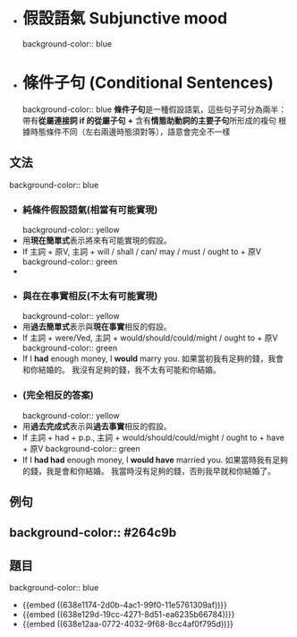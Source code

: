 - # 假設語氣 Subjunctive mood
  background-color:: blue
- # 條件子句 (Conditional Sentences)
  background-color:: blue
  **條件子句**是一種假設語氣，這些句子可分為兩半：
  帶有**從屬連接詞 if 的從屬子句** **+** 含有**情態助動詞的主要子句**所形成的複句
  根據時態條件不同（左右兩邊時態須對等），語意會完全不一樣
## 文法
background-color:: blue
- ### 純條件假設語氣(相當有可能實現)
  background-color:: yellow
- 用**現在簡單式**表示將來有可能實現的假設。
- If 主詞 + 原V, 主詞 + will / shall / can/ may / must / ought to + 原V
  background-color:: green
-
- ### 與在在事實相反(不太有可能實現)
  background-color:: yellow
- 用**過去簡單式**表示與**現在事實**相反的假設。
- If 主詞 + were/Ved, 主詞 + would/should/could/might / ought to  + 原V
  background-color:: green
- If I **had** enough money, I **would** marry you.
  如果當初我有足夠的錢，我會和你結婚的。
  我沒有足夠的錢，我不太有可能和你結婚。
- ### (完全相反的答案)
  background-color:: yellow
- 用**過去完成式**表示與**過去事實**相反的假設。
- If 主詞 + had + p.p., 主詞 + would/should/could/might / ought to + have + 原V
  background-color:: green
- If I **had had** enough money, I **would have** married you.
  如果當時我有足夠的錢，我是會和你結婚。
  我當時沒有足夠的錢，否則我早就和你結婚了。
## 例句
background-color:: #264c9b
-
## 題目
background-color:: blue
- {{embed ((638e1174-2d0b-4ac1-99f0-11e5761309af))}}
- {{embed ((638e129d-19cc-4271-8d51-ea6235b66784))}}
- {{embed ((638e12aa-0772-4032-9f68-8cc4af0f795d))}}